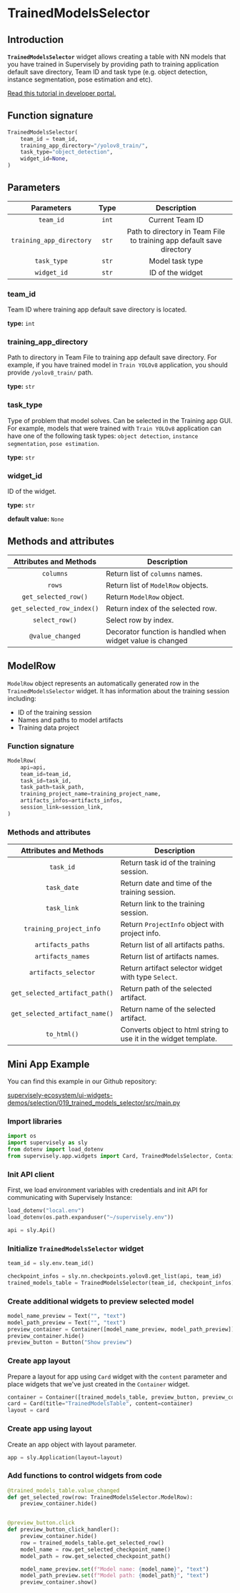 # TrainedModelsSelector

## Introduction

**`TrainedModelsSelector`** widget allows creating a table with NN models that you have trained in Supervisely by providing path to training application default save directory, Team ID and task type (e.g. object detection, instance segmentation, pose estimation and etc).

[Read this tutorial in developer portal.](https://developer.supervisely.com/app-development/widgets/selectors/trained-models-selector)

## Function signature

```python
TrainedModelsSelector(
    team_id = team_id,
    training_app_directory="/yolov8_train/",
    task_type="object_detection",
    widget_id=None,
)
```

## Parameters

|        Parameters        | Type  |                              Description                              |
| :----------------------: | :---: | :-------------------------------------------------------------------: |
|        `team_id`         | `int` |                            Current Team ID                            |
| `training_app_directory` | `str` | Path to directory in Team File to training app default save directory |
|       `task_type`        | `str` |                            Model task type                            |
|       `widget_id`        | `str` |                           ID of the widget                            |

### team_id

Team ID where training app default save directory is located.

**type:** `int`

### training_app_directory

Path to directory in Team File to training app default save directory. For example, if you have trained model in `Train YOLOv8` application, you should provide `/yolov8_train/` path.

**type:** `str`

### task_type

Type of problem that model solves. Can be selected in the Training app GUI. For example, models that were trained with `Train YOLOv8` application can have one of the following task types: `object detection`, `instance segmentation`, `pose estimation`.

**type:** `str`

### widget_id

ID of the widget.

**type:** `str`

**default value:** `None`

## Methods and attributes

|   Attributes and Methods   | Description                                                |
| :------------------------: | ---------------------------------------------------------- |
|         `columns`          | Return list of `columns` names.                            |
|           `rows`           | Return list of `ModelRow` objects.                         |
|    `get_selected_row()`    | Return `ModelRow` object.                                  |
| `get_selected_row_index()` | Return index of the selected row.                          |
|       `select_row()`       | Select row by index.                                       |
|      `@value_changed`      | Decorator function is handled when widget value is changed |

## ModelRow

`ModelRow` object represents an automatically generated row in the `TrainedModelsSelector` widget. It has information about the training session including:

- ID of the training session
- Names and paths to model artifacts
- Training data project

### Function signature

```python
ModelRow(
    api=api,
    team_id=team_id,
    task_id=task_id,
    task_path=task_path,
    training_project_name=training_project_name,
    artifacts_infos=artifacts_infos,
    session_link=session_link,
)
```

### Methods and attributes

|     Attributes and Methods     | Description                                                      |
| :----------------------------: | ---------------------------------------------------------------- |
|           `task_id`            | Return task id of the training session.                          |
|          `task_date`           | Return date and time of the training session.                    |
|          `task_link`           | Return link to the training session.                             |
|    `training_project_info`     | Return `ProjectInfo` object with project info.                   |
|       `artifacts_paths`        | Return list of all artifacts paths.                              |
|       `artifacts_names`        | Return list of artifacts names.                                  |
|      `artifacts_selector`      | Return artifact selector widget with type `Select`.              |
| `get_selected_artifact_path()` | Return path of the selected artifact.                            |
| `get_selected_artifact_name()` | Return name of the selected artifact.                            |
|          `to_html()`           | Converts object to html string to use it in the widget template. |

## Mini App Example

You can find this example in our Github repository:

[supervisely-ecosystem/ui-widgets-demos/selection/019_trained_models_selector/src/main.py](https://github.com/supervisely-ecosystem/ui-widgets-demos/blob/master/selection/019_trained_models_selector/src/main.py)

### Import libraries

```python
import os
import supervisely as sly
from dotenv import load_dotenv
from supervisely.app.widgets import Card, TrainedModelsSelector, Container, Text, Button
```

### Init API client

First, we load environment variables with credentials and init API for communicating with Supervisely Instance:

```python
load_dotenv("local.env")
load_dotenv(os.path.expanduser("~/supervisely.env"))

api = sly.Api()
```

### Initialize `TrainedModelsSelector` widget

```python
team_id = sly.env.team_id()

checkpoint_infos = sly.nn.checkpoints.yolov8.get_list(api, team_id)
trained_models_table = TrainedModelsSelector(team_id, checkpoint_infos)
```

### Create additional widgets to preview selected model

```python
model_name_preview = Text("", "text")
model_path_preview = Text("", "text")
preview_container = Container([model_name_preview, model_path_preview])
preview_container.hide()
preview_button = Button("Show preview")
```

### Create app layout

Prepare a layout for app using `Card` widget with the `content` parameter and place widgets that we've just created in the `Container` widget.

```python
container = Container([trained_models_table, preview_button, preview_container])
card = Card(title="TrainedModelsTable", content=container)
layout = card
```

### Create app using layout

Create an app object with layout parameter.

```python
app = sly.Application(layout=layout)
```

### Add functions to control widgets from code

```python
@trained_models_table.value_changed
def get_selected_row(row: TrainedModelsSelector.ModelRow):
    preview_container.hide()


@preview_button.click
def preview_button_click_handler():
    preview_container.hide()
    row = trained_models_table.get_selected_row()
    model_name = row.get_selected_checkpoint_name()
    model_path = row.get_selected_checkpoint_path()

    model_name_preview.set(f"Model name: {model_name}", "text")
    model_path_preview.set(f"Model path: {model_path}", "text")
    preview_container.show()
```
